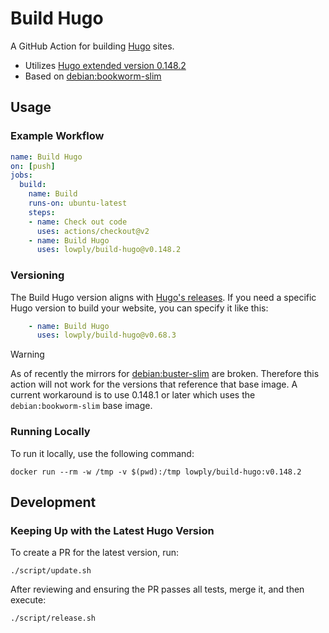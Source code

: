 # Build Hugo

A GitHub Action for building [Hugo](https://gohugo.io/) sites.

- Utilizes [Hugo extended version 0.148.2](https://github.com/gohugoio/hugo/releases/tag/v0.148.2)
- Based on [debian:bookworm-slim](https://hub.docker.com/_/debian/)

## Usage

### Example Workflow

```yaml
name: Build Hugo
on: [push]
jobs:
  build:
    name: Build
    runs-on: ubuntu-latest
    steps:
    - name: Check out code
      uses: actions/checkout@v2
    - name: Build Hugo
      uses: lowply/build-hugo@v0.148.2
```

### Versioning

The Build Hugo version aligns with [Hugo's releases](https://github.com/gohugoio/hugo/releases). If you need a specific Hugo version to build your website, you can specify it like this:

```yaml
    - name: Build Hugo
      uses: lowply/build-hugo@v0.68.3
```

> [!WARNING]
> As of recently the mirrors for [debian:buster-slim](https://hub.docker.com/_/debian/) are broken. Therefore this action will not work for the versions that reference that base image. A current workaround is to use 0.148.1 or later which uses the `debian:bookworm-slim` base image.

### Running Locally

To run it locally, use the following command:

```
docker run --rm -w /tmp -v $(pwd):/tmp lowply/build-hugo:v0.148.2
```

## Development

### Keeping Up with the Latest Hugo Version

To create a PR for the latest version, run:

```
./script/update.sh
```

After reviewing and ensuring the PR passes all tests, merge it, and then execute:

```
./script/release.sh
```

